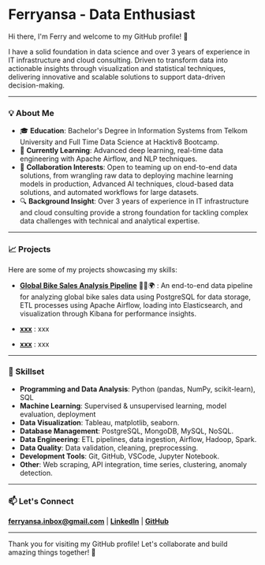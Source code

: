 # Ferryansa - Data Enthusiast 

Hi there, I'm Ferry and welcome to my GitHub profile! 👋

I have a solid foundation in data science and over 3 years of experience in IT infrastructure and cloud consulting. Driven to transform data into actionable insights through visualization and statistical techniques, delivering innovative and scalable solutions to support data-driven decision-making.

---

### 💡 About Me

- 🎓 **Education**: Bachelor's Degree in Information Systems from Telkom University and Full Time Data Science at Hacktiv8 Bootcamp.
- 🌱 **Currently Learning**: Advanced deep learning, real-time data engineering with Apache Airflow, and NLP techniques.
- 🤝 **Collaboration Interests**: Open to teaming up on end-to-end data solutions, from wrangling raw data to deploying machine learning models in production, Advanced AI techniques, cloud-based data solutions, and automated workflows for large datasets.
- 🔍 **Background Insight**: Over 3 years of experience in IT infrastructure and cloud consulting provide a strong foundation for tackling complex data challenges with technical and analytical expertise.

---

### 📈 Projects
Here are some of my projects showcasing my skills:

- **[Global Bike Sales Analysis Pipeline](https://github.com/ferryansa/global-bike-sales-analysis-pipeline)** 🚴‍♂️🌍
: An end-to-end data pipeline for analyzing global bike sales data using PostgreSQL for data storage, ETL processes using Apache Airflow, loading into Elasticsearch, and visualization through Kibana for performance insights.

- **[xxx](#)**
: xxx

- **[xxx](#)**
: xxx

---

### 🔧 Skillset

- **Programming and Data Analysis**: Python (pandas, NumPy, scikit-learn), SQL
- **Machine Learning**: Supervised & unsupervised learning, model evaluation, deployment
- **Data Visualization**: Tableau, matplotlib, seaborn.
- **Database Management**: PostgreSQL, MongoDB, MySQL, NoSQL.
- **Data Engineering**: ETL pipelines, data ingestion, Airflow, Hadoop, Spark.
- **Data Quality**: Data validation, cleaning, preprocessing.
- **Development Tools**: Git, GitHub, VSCode, Jupyter Notebook.
- **Other**: Web scraping, API integration, time series, clustering, anomaly detection.

---

### 📫 Let's Connect

[**ferryansa.inbox@gmail.com**](mailto:ferryansa.inbox@gmail.com) | [**LinkedIn**](https://www.linkedin.com/in/ferryansa) | [**GitHub**](https://github.com/ferryansa) 

---

Thank you for visiting my GitHub profile! Let's collaborate and build amazing things together! 🚀
